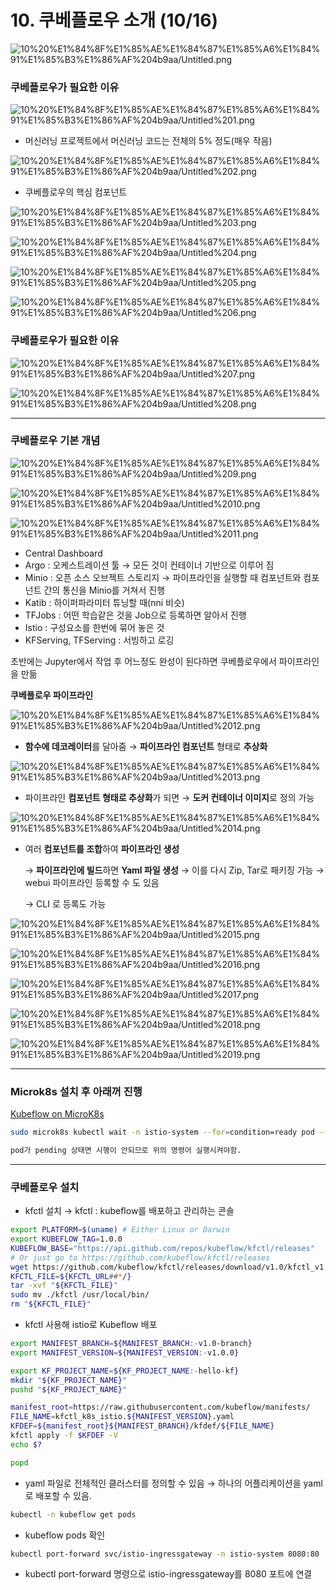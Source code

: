 # 10. 쿠베플로우 소개 (10/16)

![10%20%E1%84%8F%E1%85%AE%E1%84%87%E1%85%A6%E1%84%91%E1%85%B3%E1%86%AF%204b9aa/Untitled.png](10%20%E1%84%8F%E1%85%AE%E1%84%87%E1%85%A6%E1%84%91%E1%85%B3%E1%86%AF%204b9aa/Untitled.png)

### 쿠베플로우가 필요한 이유

![10%20%E1%84%8F%E1%85%AE%E1%84%87%E1%85%A6%E1%84%91%E1%85%B3%E1%86%AF%204b9aa/Untitled%201.png](10%20%E1%84%8F%E1%85%AE%E1%84%87%E1%85%A6%E1%84%91%E1%85%B3%E1%86%AF%204b9aa/Untitled%201.png)

- 머신러닝 프로젝트에서 머신러닝 코드는 전체의 5% 정도(매우 작음)

![10%20%E1%84%8F%E1%85%AE%E1%84%87%E1%85%A6%E1%84%91%E1%85%B3%E1%86%AF%204b9aa/Untitled%202.png](10%20%E1%84%8F%E1%85%AE%E1%84%87%E1%85%A6%E1%84%91%E1%85%B3%E1%86%AF%204b9aa/Untitled%202.png)

- 쿠베플로우의 핵심 컴포넌트

![10%20%E1%84%8F%E1%85%AE%E1%84%87%E1%85%A6%E1%84%91%E1%85%B3%E1%86%AF%204b9aa/Untitled%203.png](10%20%E1%84%8F%E1%85%AE%E1%84%87%E1%85%A6%E1%84%91%E1%85%B3%E1%86%AF%204b9aa/Untitled%203.png)

![10%20%E1%84%8F%E1%85%AE%E1%84%87%E1%85%A6%E1%84%91%E1%85%B3%E1%86%AF%204b9aa/Untitled%204.png](10%20%E1%84%8F%E1%85%AE%E1%84%87%E1%85%A6%E1%84%91%E1%85%B3%E1%86%AF%204b9aa/Untitled%204.png)

![10%20%E1%84%8F%E1%85%AE%E1%84%87%E1%85%A6%E1%84%91%E1%85%B3%E1%86%AF%204b9aa/Untitled%205.png](10%20%E1%84%8F%E1%85%AE%E1%84%87%E1%85%A6%E1%84%91%E1%85%B3%E1%86%AF%204b9aa/Untitled%205.png)

![10%20%E1%84%8F%E1%85%AE%E1%84%87%E1%85%A6%E1%84%91%E1%85%B3%E1%86%AF%204b9aa/Untitled%206.png](10%20%E1%84%8F%E1%85%AE%E1%84%87%E1%85%A6%E1%84%91%E1%85%B3%E1%86%AF%204b9aa/Untitled%206.png)

### 쿠베플로우가 필요한 이유

![10%20%E1%84%8F%E1%85%AE%E1%84%87%E1%85%A6%E1%84%91%E1%85%B3%E1%86%AF%204b9aa/Untitled%207.png](10%20%E1%84%8F%E1%85%AE%E1%84%87%E1%85%A6%E1%84%91%E1%85%B3%E1%86%AF%204b9aa/Untitled%207.png)

![10%20%E1%84%8F%E1%85%AE%E1%84%87%E1%85%A6%E1%84%91%E1%85%B3%E1%86%AF%204b9aa/Untitled%208.png](10%20%E1%84%8F%E1%85%AE%E1%84%87%E1%85%A6%E1%84%91%E1%85%B3%E1%86%AF%204b9aa/Untitled%208.png)

---

### 쿠베플로우 기본 개념

![10%20%E1%84%8F%E1%85%AE%E1%84%87%E1%85%A6%E1%84%91%E1%85%B3%E1%86%AF%204b9aa/Untitled%209.png](10%20%E1%84%8F%E1%85%AE%E1%84%87%E1%85%A6%E1%84%91%E1%85%B3%E1%86%AF%204b9aa/Untitled%209.png)

![10%20%E1%84%8F%E1%85%AE%E1%84%87%E1%85%A6%E1%84%91%E1%85%B3%E1%86%AF%204b9aa/Untitled%2010.png](10%20%E1%84%8F%E1%85%AE%E1%84%87%E1%85%A6%E1%84%91%E1%85%B3%E1%86%AF%204b9aa/Untitled%2010.png)

![10%20%E1%84%8F%E1%85%AE%E1%84%87%E1%85%A6%E1%84%91%E1%85%B3%E1%86%AF%204b9aa/Untitled%2011.png](10%20%E1%84%8F%E1%85%AE%E1%84%87%E1%85%A6%E1%84%91%E1%85%B3%E1%86%AF%204b9aa/Untitled%2011.png)

- Central Dashboard
- Argo : 오케스트레이션 툴
→ 모든 것이 컨테이너 기반으로 이루어 짐
- Minio : 오픈 소스 오브젝트 스토리지
→ 파이프라인을 실행할 때 컴포넌트와 컴포넌트 간의 통신을 Minio를 거쳐서 진행
- Katib : 하이퍼파라미터 튜닝할 때(nni 비슷)
- TFJobs : 어떤 학습같은 것을 Job으로 등록하면 알아서 진행
- Istio : 구성요소를 한번에 묶어 놓은 것
- KFServing, TFServing : 서빙하고 로깅

초반에는 Jupyter에서 작업 후 어느정도 완성이 된다하면 쿠베플로우에서 파이프라인을 만듦

**쿠베플로우 파이프라인**

![10%20%E1%84%8F%E1%85%AE%E1%84%87%E1%85%A6%E1%84%91%E1%85%B3%E1%86%AF%204b9aa/Untitled%2012.png](10%20%E1%84%8F%E1%85%AE%E1%84%87%E1%85%A6%E1%84%91%E1%85%B3%E1%86%AF%204b9aa/Untitled%2012.png)

- **함수에 데코레이터**를 달아줌
→ **파이프라인 컴포넌트** 형태로 **추상화**

![10%20%E1%84%8F%E1%85%AE%E1%84%87%E1%85%A6%E1%84%91%E1%85%B3%E1%86%AF%204b9aa/Untitled%2013.png](10%20%E1%84%8F%E1%85%AE%E1%84%87%E1%85%A6%E1%84%91%E1%85%B3%E1%86%AF%204b9aa/Untitled%2013.png)

- 파이프라인 **컴포넌트 형태로 추상화**가 되면
→ **도커 컨테이너 이미지**로 정의 가능

![10%20%E1%84%8F%E1%85%AE%E1%84%87%E1%85%A6%E1%84%91%E1%85%B3%E1%86%AF%204b9aa/Untitled%2014.png](10%20%E1%84%8F%E1%85%AE%E1%84%87%E1%85%A6%E1%84%91%E1%85%B3%E1%86%AF%204b9aa/Untitled%2014.png)

- 여러 **컴포넌트를 조합**하여 **파이프라인 생성**
    
    → **파이프라인에 빌드**하면 **Yaml 파일 생성**
    → 이를 다시  Zip, Tar로 패키징 가능
    → webui 파이프라인 등록할 수 도 있음
    
    → CLI 로 등록도 가능
    

![10%20%E1%84%8F%E1%85%AE%E1%84%87%E1%85%A6%E1%84%91%E1%85%B3%E1%86%AF%204b9aa/Untitled%2015.png](10%20%E1%84%8F%E1%85%AE%E1%84%87%E1%85%A6%E1%84%91%E1%85%B3%E1%86%AF%204b9aa/Untitled%2015.png)

![10%20%E1%84%8F%E1%85%AE%E1%84%87%E1%85%A6%E1%84%91%E1%85%B3%E1%86%AF%204b9aa/Untitled%2016.png](10%20%E1%84%8F%E1%85%AE%E1%84%87%E1%85%A6%E1%84%91%E1%85%B3%E1%86%AF%204b9aa/Untitled%2016.png)

![10%20%E1%84%8F%E1%85%AE%E1%84%87%E1%85%A6%E1%84%91%E1%85%B3%E1%86%AF%204b9aa/Untitled%2017.png](10%20%E1%84%8F%E1%85%AE%E1%84%87%E1%85%A6%E1%84%91%E1%85%B3%E1%86%AF%204b9aa/Untitled%2017.png)

![10%20%E1%84%8F%E1%85%AE%E1%84%87%E1%85%A6%E1%84%91%E1%85%B3%E1%86%AF%204b9aa/Untitled%2018.png](10%20%E1%84%8F%E1%85%AE%E1%84%87%E1%85%A6%E1%84%91%E1%85%B3%E1%86%AF%204b9aa/Untitled%2018.png)

![10%20%E1%84%8F%E1%85%AE%E1%84%87%E1%85%A6%E1%84%91%E1%85%B3%E1%86%AF%204b9aa/Untitled%2019.png](10%20%E1%84%8F%E1%85%AE%E1%84%87%E1%85%A6%E1%84%91%E1%85%B3%E1%86%AF%204b9aa/Untitled%2019.png)

---

### Microk8s 설치 후 아래꺼 진행

[Kubeflow on MicroK8s](https://www.kubeflow.org/docs/distributions/microk8s/kubeflow-on-microk8s/)

```bash
sudo microk8s kubectl wait -n istio-system --for=condition=ready pod --all

pod가 pending 상태면 시행이 안되므로 위의 명령어 실행시켜야함.
```

---

### 쿠베플로우 설치

- kfctl 설치
→ kfctl : kubeflow를 배포하고 관리하는 콘솔

```bash
export PLATFORM=$(uname) # Either Linux or Darwin
export KUBEFLOW_TAG=1.0.0
KUBEFLOW_BASE="https://api.github.com/repos/kubeflow/kfctl/releases"
# Or just go to https://github.com/kubeflow/kfctl/releases
wget https://github.com/kubeflow/kfctl/releases/download/v1.0/kfctl_v1.0-0-g94c35cf_darwin.tar.gz
KFCTL_FILE=${KFCTL_URL##*/}
tar -xvf "${KFCTL_FILE}"
sudo mv ./kfctl /usr/local/bin/
rm "${KFCTL_FILE}"
```

- kfctl 사용해 istio로 Kubeflow 배포

```bash
export MANIFEST_BRANCH=${MANIFEST_BRANCH:-v1.0-branch}
export MANIFEST_VERSION=${MANIFEST_VERSION:-v1.0.0}

export KF_PROJECT_NAME=${KF_PROJECT_NAME:-hello-kf}
mkdir "${KF_PROJECT_NAME}"
pushd "${KF_PROJECT_NAME}"

manifest_root=https://raw.githubusercontent.com/kubeflow/manifests/
FILE_NAME=kfctl_k8s_istio.${MANIFEST_VERSION}.yaml
KFDEF=${manifest_root}${MANIFEST_BRANCH}/kfdef/${FILE_NAME}
kfctl apply -f $KFDEF -V
echo $?

popd
```

- yaml 파일로 전체적인 클러스터를 정의할 수 있음
→ 하나의 어플리케이션을 yaml 로 배포할 수 있음.

```bash
kubectl -n kubeflow get pods
```

- kubeflow pods 확인

```bash
kubectl port-forward svc/istio-ingressgateway -n istio-system 8080:80
```

- kubectl port-forward 명령으로 istio-ingressgateway를 8080 포트에 연결